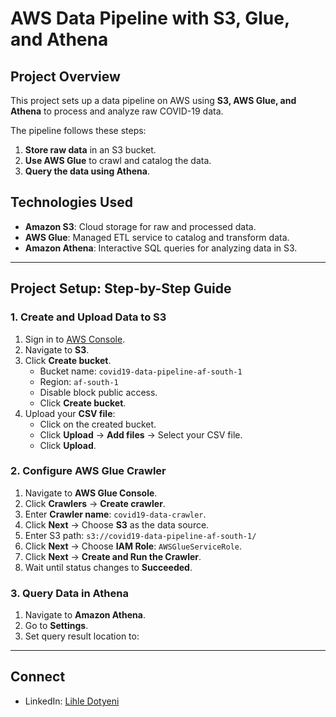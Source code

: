 # AWS Data Pipeline with S3, Glue, and Athena

## **Project Overview**
This project sets up a data pipeline on AWS using **S3, AWS Glue, and Athena** to process and analyze raw COVID-19 data.

The pipeline follows these steps:
1. **Store raw data** in an S3 bucket.
2. **Use AWS Glue** to crawl and catalog the data.
3. **Query the data using Athena**.

## **Technologies Used**
- **Amazon S3**: Cloud storage for raw and processed data.
- **AWS Glue**: Managed ETL service to catalog and transform data.
- **Amazon Athena**: Interactive SQL queries for analyzing data in S3.

---

## **Project Setup: Step-by-Step Guide**

### **1. Create and Upload Data to S3**
1. Sign in to [AWS Console](https://aws.amazon.com/console/).
2. Navigate to **S3**.
3. Click **Create bucket**.
   - Bucket name: `covid19-data-pipeline-af-south-1`
   - Region: `af-south-1`
   - Disable block public access.
   - Click **Create bucket**.
4. Upload your **CSV file**:
   - Click on the created bucket.
   - Click **Upload** → **Add files** → Select your CSV file.
   - Click **Upload**.

### **2. Configure AWS Glue Crawler**
1. Navigate to **AWS Glue Console**.
2. Click **Crawlers** → **Create crawler**.
3. Enter **Crawler name**: `covid19-data-crawler`.
4. Click **Next** → Choose **S3** as the data source.
5. Enter S3 path: `s3://covid19-data-pipeline-af-south-1/`
6. Click **Next** → Choose **IAM Role**: `AWSGlueServiceRole`.
7. Click **Next** → **Create and Run the Crawler**.
8. Wait until status changes to **Succeeded**.

### **3. Query Data in Athena**
1. Navigate to **Amazon Athena**.
2. Go to **Settings**.
3. Set query result location to:

---

## Connect   
- LinkedIn: [Lihle Dotyeni](https://www.linkedin.com/in/lihle-dotyeni-28297126b)  
